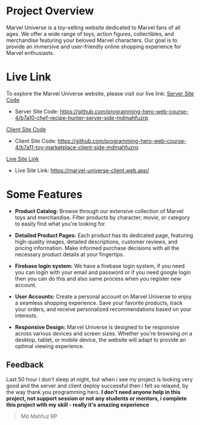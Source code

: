 # Project Overview
Marvel Universe is a toy-selling website dedicated to Marvel fans of all ages. We offer a wide range of toys, action figures, collectibles, and merchandise featuring your beloved Marvel characters. Our goal is to provide an immersive and user-friendly online shopping experience for Marvel enthusiasts.

# Live Link
To explore the Marvel Universe website, please visit our live link:
[Server Site Code](https://github.com/programming-hero-web-course-4/b7a10-chef-recipe-hunter-server-side-mdmahfuzrp)
* Server Site Code: https://github.com/programming-hero-web-course-4/b7a10-chef-recipe-hunter-server-side-mdmahfuzrp

[Client Site Code](https://github.com/programming-hero-web-course-4/b7a11-toy-marketplace-client-side-mdmahfuzrp)
* Client Site Code: https://github.com/programming-hero-web-course-4/b7a11-toy-marketplace-client-side-mdmahfuzrp

[Live Site Link](https://marvel-universe-client.web.app/)
* Live Site Link: https://marvel-universe-client.web.app/


# Some Features
- **Product Catalog:** Browse through our extensive collection of Marvel toys and merchandise. Filter products by character, movie, or category to easily find what you're looking for.

- **Detailed Product Pages:** Each product has its dedicated page, featuring high-quality images, detailed descriptions, customer reviews, and pricing information. Make informed purchase decisions with all the necessary product details at your fingertips.

- **Firebase login system:** We have a firebase login system, if you need you can login with your email and password or if you need google login then you can do this and also same process when you register new account.

- **User Accounts:** Create a personal account on Marvel Universe to enjoy a seamless shopping experience. Save your favorite products, track your orders, and receive personalized recommendations based on your interests.

- **Responsive Design:** Marvel Universe is designed to be responsive across various devices and screen sizes. Whether you're browsing on a desktop, tablet, or mobile device, the website will adapt to provide an optimal viewing experience.

## Feedback
Last 50 hour i don't sleep at night, but when i see my project is looking very good and the server and client deploy successful then i felt so relaxed, by the way thank you programming hero. **I don't need anyone help in this project, not support session or not any students or mentors, i complete this project with my skill - really it's amazing experience**
> Md Mahfuz RP